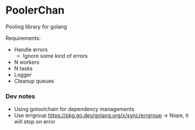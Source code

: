 # PoolerChan

Pooling library for golang

Requirements:

- Handle errors
  - Ignore some kind of errors
- N workers
- N tasks
- Logger
- Cleanup queues

### Dev notes

- Using gotoolchain for dependency managements
- Use errgroup https://pkg.go.dev/golang.org/x/sync/errgroup -> Nope, it will stop on error
